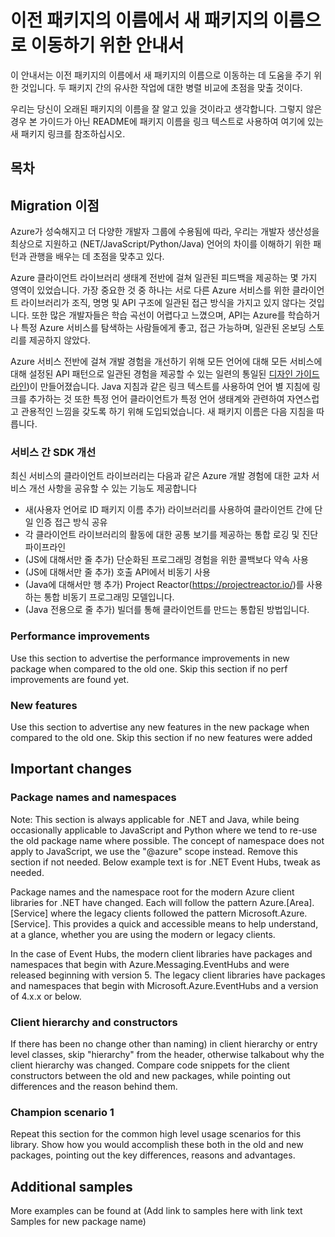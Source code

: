 # 이전 패키지의 이름에서 새 패키지의 이름으로 이동하기 위한 안내서

이 안내서는 이전 패키지의 이름에서 새 패키지의 이름으로 이동하는 데 도움을 주기 위한 것입니다. 두 패키지 간의 유사한 작업에 대한 병렬
비교에 초점을 맞출 것이다.

우리는 당신이 오래된 패키지의 이름을 잘 알고 있을 것이라고 생각합니다. 그렇지 않은 경우 본 가이드가 아닌 README에 패키지 이름을 링크
텍스트로 사용하여 여기에 있는 새 패키지 링크를 참조하십시오.

## 목차

## Migration 이점

Azure가 성숙해지고 더 다양한 개발자 그룹에 수용됨에 따라, 우리는 개발자 생산성을 최상으로 지원하고
(NET/JavaScript/Python/Java) 언어의 차이를 이해하기 위한 패턴과 관행을 배우는 데 초점을 맞추고 있다.

Azure 클라이언트 라이브러리 생태계 전반에 걸쳐 일관된 피드백을 제공하는 몇 가지 영역이 있었습니다. 가장 중요한 것 중 하나는 서로 다른
Azure 서비스를 위한 클라이언트 라이브러리가 조직, 명명 및 API 구조에 일관된 접근 방식을 가지고 있지 않다는 것입니다. 또한 많은
개발자들은 학습 곡선이 어렵다고 느꼈으며, API는 Azure를 학습하거나 특정 Azure 서비스를 탐색하는 사람들에게 좋고, 접근 가능하며,
일관된 온보딩 스토리를 제공하지 않았다.

Azure 서비스 전반에 걸쳐 개발 경험을 개선하기 위해 모든 언어에 대해 모든 서비스에 대해 설정된 API 패턴으로 일관된 경험을 제공할 수
있는 일련의 통일된 [디자인 가이드라인](https://azure.github.io/azure-sdk/general_introduction.html))이
만들어졌습니다. Java 지침과 같은 링크 텍스트를 사용하여 언어 별 지침에 링크를 추가하는 것 또한 특정 언어 클라이언트가 특정 언어 생태계와
관련하여 자연스럽고 관용적인 느낌을 갖도록 하기 위해 도입되었습니다. 새 패키지 이름은 다음 지침을 따릅니다.

### 서비스 간 SDK 개선

최신 서비스의 클라이언트 라이브러리는 다음과 같은 Azure 개발 경험에 대한 교차 서비스 개선 사항을 공유할 수 있는 기능도 제공합니다

- 새(사용자 언어로 ID 패키지 이름 추가) 라이브러리를 사용하여 클라이언트 간에 단일 인증 접근 방식 공유
- 각 클라이언트 라이브러리의 활동에 대한 공통 보기를 제공하는 통합 로깅 및 진단 파이프라인
- (JS에 대해서만 줄 추가) 단순화된 프로그래밍 경험을 위한 콜백보다 약속 사용
- (JS에 대해서만 줄 추가) 호출 API에서 비동기 사용
- (Java에 대해서만 행 추가) Project Reactor(https://projectreactor.io/)를 사용하는 통합 비동기
프로그래밍 모델입니다.
- (Java 전용으로 줄 추가) 빌더를 통해 클라이언트를 만드는 통합된 방법입니다.

### Performance improvements

Use this section to advertise the performance improvements in new package when
compared to the old one. Skip this section if no perf improvements are found
yet.

### New features

Use this section to advertise any new features in the new package when compared
to the old one. Skip this section if no new features were added

## Important changes

### Package names and namespaces

Note: This section is always applicable for .NET and Java, while being
occasionally applicable to JavaScript and Python where we tend to re-use the old
package name where possible. The concept of namespace does not apply to
JavaScript, we use the "@azure" scope instead. Remove this section if not
needed. Below example text is for .NET Event Hubs, tweak as needed.

Package names and the namespace root for the modern Azure client libraries for
.NET have changed. Each will follow the pattern Azure.[Area].[Service] where the
legacy clients followed the pattern Microsoft.Azure.[Service]. This provides a
quick and accessible means to help understand, at a glance, whether you are
using the modern or legacy clients.

In the case of Event Hubs, the modern client libraries have packages and
namespaces that begin with Azure.Messaging.EventHubs and were released beginning
with version 5. The legacy client libraries have packages and namespaces that
begin with Microsoft.Azure.EventHubs and a version of 4.x.x or below.

### Client hierarchy and constructors

If there has been no change other than naming) in client hierarchy or entry
level classes, skip "hierarchy" from the header, otherwise talkabout why the
client hierarchy was changed. Compare code snippets for the client constructors
between the old and new packages, while pointing out differences and the reason
behind them.

### Champion scenario 1

Repeat this section for the common high level usage scenarios for this library.
Show how you would accomplish these both in the old and new packages, pointing
out the key differences, reasons and advantages.

## Additional samples

More examples can be found at (Add link to samples here with link text Samples
for new package name)
